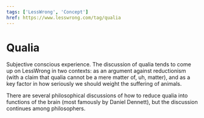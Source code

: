 ```yaml
---
tags: ['LessWrong', 'Concept']
href: https://www.lesswrong.com/tag/qualia
---
```


# Qualia
Subjective conscious experience. The discussion of qualia tends to come up on LessWrong in two contexts: as an argument against reductionism (with a claim that qualia cannot be a mere matter of, uh, matter), and as a key factor in how seriously we should weight the suffering of animals.

There are several philosophical discussions of how to reduce qualia into functions of the brain (most famously by Daniel Dennett), but the discussion continues among philosophers.


